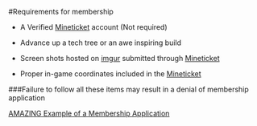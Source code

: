 #Requirements for membership

* A Verified [Mineticket](http://mineticket.io/) account (Not required)

* Advance up a tech tree or an awe inspiring build

* Screen shots hosted on [imgur](http://imgur.com/) submitted through [Mineticket](http://mineticket.io/)

* Proper in-game coordinates included in the [Mineticket](http://mineticket.io/) 


###Failure to follow all these items may result in a denial of membership application

[AMAZING Example of a Membership Application](http://imgur.com/YoL8VdH)


